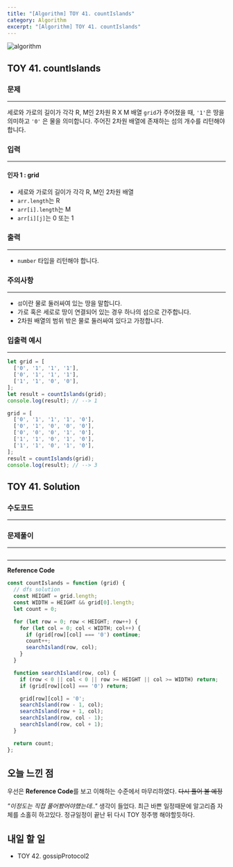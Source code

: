 ```yaml
---
title: "[Algorithm] TOY 41. countIslands"
category: Algorithm
excerpt: "[Algorithm] TOY 41. countIslands"
---
```


![algorithm](https://user-images.githubusercontent.com/83164003/131701318-f0ff36c4-1fcc-4f21-b978-18a9d8ec3386.jpg)
## TOY 41. countIslands
### 문제
---
세로와 가로의 길이가 각각 R, M인 2차원 R X M 배열 `grid`가 주어졌을 때, `'1'`은 땅을 의미하고 `'0'` 은 물을 의미합니다. 주어진 2차원 배열에 존재하는 섬의 개수를 리턴해야 합니다.


### 입력
---
#### 인자 1 : grid
- 세로와 가로의 길이가 각각 R, M인 2차원 배열
- `arr.length`는 R
- `arr[i].length`는 M
- `arr[i][j]`는 0 또는 1

### 출력
---
- `number` 타입을 리턴해야 합니다.

### 주의사항
---
- `섬`이란 물로 둘러싸여 있는 땅을 말합니다.
- 가로 혹은 세로로 땅이 연결되어 있는 경우 하나의 섬으로 간주합니다.
- 2차원 배열의 범위 밖은 물로 둘러싸여 있다고 가정합니다.

### 입출력 예시
---
```javascript
let grid = [
  ['0', '1', '1', '1'],
  ['0', '1', '1', '1'],
  ['1', '1', '0', '0'],
];
let result = countIslands(grid);
console.log(result); // --> 1

grid = [
  ['0', '1', '1', '1', '0'],
  ['0', '1', '0', '0', '0'],
  ['0', '0', '0', '1', '0'],
  ['1', '1', '0', '1', '0'],
  ['1', '1', '0', '1', '0'],
];
result = countIslands(grid);
console.log(result); // --> 3
```
## TOY 41. Solution
### 수도코드
---

### 문제풀이 
---

```javascript

```
--- 

**Reference Code**
```javascript
const countIslands = function (grid) {
  // dfs solution
  const HEIGHT = grid.length;
  const WIDTH = HEIGHT && grid[0].length;
  let count = 0;

  for (let row = 0; row < HEIGHT; row++) {
    for (let col = 0; col < WIDTH; col++) {
      if (grid[row][col] === '0') continue;
      count++;
      searchIsland(row, col);
    }
  }

  function searchIsland(row, col) {
    if (row < 0 || col < 0 || row >= HEIGHT || col >= WIDTH) return;
    if (grid[row][col] === '0') return;

    grid[row][col] = '0';
    searchIsland(row - 1, col);
    searchIsland(row + 1, col);
    searchIsland(row, col - 1);
    searchIsland(row, col + 1);
  }

  return count;
};
```

## 오늘 느낀 점

우선은 **Reference Code**를 보고 이해하는 수준에서 마무리하였다.  ~~다시 풀어 볼 예정~~

*"이정도는 직접 풀어봤어야했는데.."* 생각이 들었다. 최근 바쁜 일정때문에 알고리즘 자체를 소홀히 하고있다. 정규일정이 끝난 뒤 다시 TOY 정주행 해야할듯하다.

## 내일 할 일
- TOY 42. gossipProtocol2

